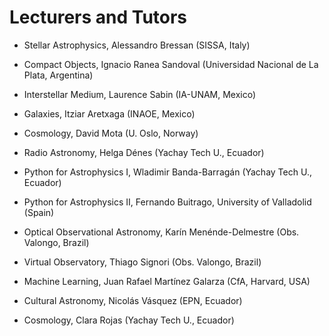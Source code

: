 # Lecturers and Tutors

- Stellar Astrophysics, Alessandro Bressan (SISSA, Italy)

- Compact Objects, Ignacio Ranea Sandoval	(Universidad Nacional de La Plata, Argentina)
  
- Interstellar Medium, Laurence Sabin (IA-UNAM, Mexico)
  
- Galaxies, Itziar Aretxaga (INAOE, Mexico)

- Cosmology, David Mota (U. Oslo, Norway)

- Radio Astronomy, Helga Dénes (Yachay Tech U., Ecuador)

- Python for Astrophysics I, Wladimir Banda-Barragán (Yachay Tech U., Ecuador)

- Python for Astrophysics II, Fernando Buitrago, University of Valladolid (Spain)

- Optical Observational Astronomy, Karín Menénde-Delmestre (Obs. Valongo, Brazil)
  
- Virtual Observatory, Thiago Signori (Obs. Valongo, Brazil)

- Machine Learning, Juan Rafael Martínez Galarza (CfA, Harvard, USA)

- Cultural Astronomy, Nicolás Vásquez (EPN, Ecuador)

- Cosmology, Clara Rojas (Yachay Tech U., Ecuador)

